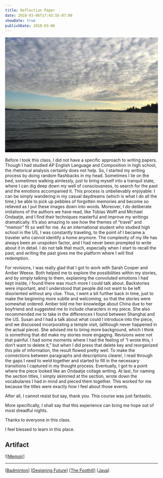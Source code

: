 ```yaml
---
title: Reflection Paper
date: 2018-03-06T17:43:55-07:00
showDate: true
publishDate: 2018-03-06
---
```


![](../images/rfpaper1.JPG)

Before I took this class, I did not have a specific approach to writing papers. Though I had
studied AP English Language and Composition in high school, the rhetorical analysis certainly does not help. So, I started my writing process by doing random flashbacks in my head. Sometimes I lie on the bed, sometimes walking aimlessly, just to bring myself into a tranquil state, where I can dig deep down my well of consciousness, to search for the past and the emotions accompanied it. This process is unbelievably enjoyable: I can be simply wandering in my casual daydreams (which is what I do all the time,) be able to pick up pebbles of forgotten memories and become so relieved as I put these images down into words. Moreover, I do deliberate imitations of the authors we have read, like Tobias Wolff and Michael Ondaatje, and I find their techniques masterful and improve my writings dramatically. It’s also amazing to see how the themes of “travel” and “memoir” fit so well
for me. As an international student who studied high school in the US, I was constantly traveling, to the point of I became a traveler who cannot identify a home anymore. The complexity of my life has always been an unspoken factor, and I had never been prompted to write about it in detail. I do not talk that much, especially when I start to recall the past, and writing the past gives me the platform where I will find redemption.

For revisions, I was really glad that I got to work with Sarah Cooper and Amber Weese. Both helped me to explore the possibilities within my stories, and by simply talking to them, explaining the convoluted emotions I had kept inside, I found there was much more I could talk about. Backstories were important, and I understood that people did not want to be left disoriented without any clue. Thus, I went a bit further back in time, just to make the beginning more subtle and welcoming, so that the stories were somewhat ordered. Amber told me her knowledge about China due to her boyfriend and suggested me to include characters in my piece. She also recommended me to take in the differences I found between Shanghai and the US. Susan and I had a talk about what could I introduce into the piece, and we discussed incorporating a temple visit, (although never happened in the actual piece). She advised me to bring more background, which I think is something that did make my stories more engaging. Revisions were not that painful. I had some moments where I had the feeling of “I wrote this, I don’t want to delete it,” but when I did press that delete key and reorganized this pile of information, the result flowed pretty well. To make the connections between paragraphs and descriptions clearer, I read through the gaps I need to weld together and started to fill in the necessary transitions I captured in my thought process. Eventually, I got to a point where the piece looked like an Ondaatje collage writing. At last, for naming the section titles, I simply skimmed at the section, wrote down the vocabularies I had in mind and pieced them together. This worked for me because the titles were exactly how I feel about those events.

After all, I cannot resist but say, thank you. This course was just fantastic.

More specifically, I shall say that this experience can bring me hope out of most dreadful nights.

Thanks to everyone in this class.

I feel blessed to learn in this place.

## Artifact

![[Memoir]]

---

[[Badminton]]
[[Designing Future]]
[[The Foothill]]
[[Java]]

[//begin]: # "Autogenerated link references for markdown compatibility"
[Memoir]: Memoir.md "Memoir"
[Badminton]: ../Badminton.md "Badminton"
[Designing Future]: <../LARCH/Designing Future.md> "Designing Future"
[The Foothill]: <../The Foothill.md> "Autumn Quarter Reflection"
[Java]: ../CSE/Java.md "Java"
[//end]: # "Autogenerated link references"